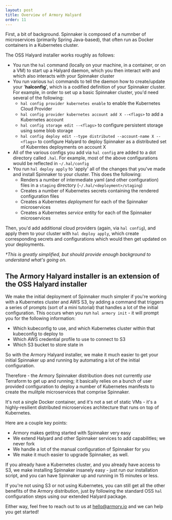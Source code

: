 ```yaml
---
layout: post
title: Overview of Armory Halyard
order: 11
---
```


First, a bit of background.  Spinnaker is composed of a numnber of microservices (primarily Spring Java-based), that often run as Docker containers in a Kubernetes cluster.

The OSS Halyard installer works roughly as follows:
* You run the `hal` command (locally on your machine, in a container, or on a VM) to start up a Halyard daemon, which you then interact with and which also interacts with your Spinnaker cluster
* You run various `hal` commands to tell the daemon how to create/update your '**halconfig**', which is a codified definition of your Spinnaker cluster.  For example, in order to set up a basic Spinnaker cluster, you'd need several of the following:
   * `hal config provider kubernetes enable` to enable the Kubernetes Cloud Provider
   * `hal config provider kubernetes account add X --<flags>` to add a Kubernetes account
   * `hal config storage edit --<flags>` to configure persistent storage using some blob storage
   * `hal config deploy edit --type distributed --account-name X --<flags>` to configure Halyard to deploy Spinnaker as a distributed set of Kuberntes deployments on account X
* All of the various configs you add via `hal config` are added to a dot directory called `.hal`.  For example, most of the above configurations would be reflected in `~/.hal/config`
* You run `hal deploy apply` to 'apply' all of the changes that you've made and install Spinnaker to your cluster.  This does the following:
   * Renders a number of intermediate yaml (and other configuration) files in a `staging` directory (`~/.hal/<deployment>/staging`)
   * Creates a number of Kubernetes secrets containing the rendered configuration files
   * Creates a Kubernetes *deployment* for each of the Spinnaker microservices
   * Creates a Kubernetes *service* entity for each of the Spinnaker microservices

Then, you'd add additional cloud providers (again, via `hal config`), and apply them to your cluster with `hal deploy apply`, which create corresponding secrets and configurations which would then get updated on your deployments.

*†This is greatly simplified, but should provide enough background to understand what's going on.*

## The Armory Halyard installer is an extension of the OSS Halyard installer  

We make the initial deployment of Spinnaker much simpler if you're working with a Kubernetes cluster and AWS S3, by adding a command that triggers a series of prompts (sort of a mini tutorial) that handles a lot of the initial configuration.  This occurs when you run `hal armory init` - it will prompt you for the following information:
* Which kubeconfig to use, and which Kubernetes cluster within that kubeconfig to deploy to
* Which AWS credential profile to use to connect to S3
* Which S3 bucket to store state in

So with the Armory Halyard installer, we make it much easier to get your initial Spinnaker up and running by automating a lot of the initial configuration.

Therefore - the Armory Spinnaker distribution does not currently *use* Terraform to get up and running; it basically relies on a bunch of user provided configuration to deploy a number of Kubernetes manifests to create the mulitple microservices that comprise Spinnaker.

It's not a single Docker container, and it's not a set of static VMs - it's a highly-resilient distributed microservices architecture that runs on top of Kubernetes.

Here are a couple key points:
* Armory makes getitng started with Spinnaker very easy
* We extend Halyard and other Spinnaker services to add capabilitles; we never fork
* We handle a lot of the manual configuration of Spinnaker for you
* We make it much easier to upgrade Spinnaker, as well.

If you already have a Kubernetes cluster, and you already have access to S3, we make installing Spinnaker insanely easy - just run our installation script, and you can have Spinnaker up and running in 15 minutes or less.

If you're not using S3 or not using Kubernetes, you can still get all the other benefits of the Armory distribution, just by following the standard OSS `hal` configuration steps using our extended Halyard package.

Either way, feel free to reach out to us at [hello@armory.io](hello@armory.io) and we can help you get started!